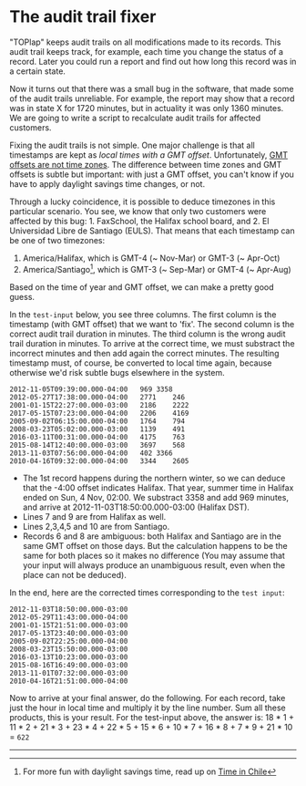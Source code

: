 # The audit trail fixer

"TOPlap" keeps audit trails on all modifications made to its records. This audit trail keeps track, for example, each time you change the status of a record. Later you could run a report and find out how long this record was in a certain state.

Now it turns out that there was a small bug in the software, that made some of the audit trails unreliable. For example, the report may show that a record was in state X for 1720 minutes, but in actuality it was only 1360 minutes. We are going to write a script to recalculate audit trails for affected customers.

Fixing the audit trails is not simple. One major challenge is that all timestamps are kept as *local times with a GMT offset*. Unfortunately, [GMT offsets are not time zones](https://spin.atomicobject.com/2016/07/06/time-zones-offsets/). The difference between time zones and GMT offsets is subtle but important: with just a GMT offset, you can't know if you have to apply daylight savings time changes, or not.

Through a lucky coincidence, it is possible to deduce timezones in this particular scenario. You see, we know that only two customers were affected by this bug: 1. FaxSchool, the Halifax school board, and 2. El Universidad Libre de Santiago (EULS). That means that each timestamp can be one of two timezones:

1. America/Halifax, which is GMT-4 (~ Nov-Mar) or GMT-3 (~ Apr-Oct)
2. America/Santiago[^1], which is GMT-3 (~ Sep-Mar) or GMT-4 (~ Apr-Aug)

Based on the time of year and GMT offset, we can make a pretty good guess.

In the `test-input` below, you see three columns. The first column is the timestamp (with GMT offset) that we want to 'fix'. The second column is the correct audit trail duration in minutes. The third column is the wrong audit trail duration in minutes. To arrive at the correct time, we must substract the incorrect minutes and then add again the correct minutes. The resulting timestamp must, of course, be converted to local time again, because otherwise we'd risk subtle bugs elsewhere in the system.

```
2012-11-05T09:39:00.000-04:00	969	3358
2012-05-27T17:38:00.000-04:00	2771	246
2001-01-15T22:27:00.000-03:00	2186	2222
2017-05-15T07:23:00.000-04:00	2206	4169
2005-09-02T06:15:00.000-04:00	1764	794
2008-03-23T05:02:00.000-03:00	1139	491
2016-03-11T00:31:00.000-04:00	4175	763
2015-08-14T12:40:00.000-03:00	3697	568
2013-11-03T07:56:00.000-04:00	402	3366
2010-04-16T09:32:00.000-04:00	3344	2605
```

* The 1st record happens during the northern winter, so we can deduce that the -4:00 offset indicates Halifax.
That year, summer time in Halifax ended on Sun, 4 Nov, 02:00. We substract 3358 and add 969 minutes, and arrive at 2012-11-03T18:50:00.000-03:00 (Halifax DST).
* Lines 7 and 9 are from Halifax as well.
* Lines 2,3,4,5 and 10 are from Santiago.
* Records 6 and 8 are ambiguous: both Halifax and Santiago are in the same GMT offset on those days. But the calculation happens to be the same for both places so it makes no difference (You may assume that your input will always produce an unambiguous result, even when the place can not be deduced).

In the end, here are the corrected times corresponding to the `test input`:

```
2012-11-03T18:50:00.000-03:00
2012-05-29T11:43:00.000-04:00
2001-01-15T21:51:00.000-03:00
2017-05-13T23:40:00.000-03:00
2005-09-02T22:25:00.000-04:00
2008-03-23T15:50:00.000-03:00
2016-03-13T10:23:00.000-03:00
2015-08-16T16:49:00.000-03:00
2013-11-01T07:32:00.000-03:00
2010-04-16T21:51:00.000-04:00
```

Now to arrive at your final answer, do the following.
For each record, take just the hour in local time and multiply it by the line number.
Sum all these products, this is your result. For the test-input above, the answer is: 18 * 1 + 11 * 2 + 21 * 3 + 23 * 4 + 22 * 5 + 15 * 6 + 10 * 7 + 16 * 8 + 7 * 9 + 21 * 10 = `622`

--------

[^1]: For more fun with daylight savings time, read up on [Time in Chile](https://en.wikipedia.org/wiki/Time_in_Chile)

